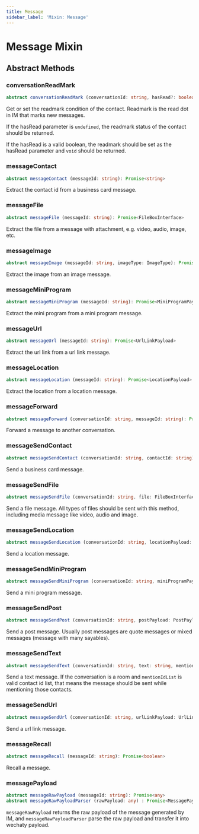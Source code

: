 ```yaml
---
title: Message
sidebar_label: 'Mixin: Message'
---
```


# Message Mixin

## Abstract Methods

### conversationReadMark

```ts
abstract conversationReadMark (conversationId: string, hasRead?: boolean) : Promise<void | boolean>
```

Get or set the readmark condition of the contact. Readmark is the read dot in IM that marks new messages.

If the hasRead parameter is ```undefined```, the readmark status of the contact should be returned.

If the hasRead is a valid boolean, the readmark should be set as the hasRead parameter and ```void``` should be returned.


### messageContact

```ts
abstract messageContact (messageId: string): Promise<string>
```

Extract the contact id from a business card message.

### messageFile

```ts
abstract messageFile (messageId: string): Promise<FileBoxInterface>
```

Extract the file from a message with attachment, e.g. video, audio, image, etc.

### messageImage

```ts
abstract messageImage (messageId: string, imageType: ImageType): Promise<FileBoxInterface>
```

Extract the image from an image message.

### messageMiniProgram

```ts
abstract messageMiniProgram (messageId: string): Promise<MiniProgramPayload>
```

Extract the mini program from a mini program message.

### messageUrl

```ts
abstract messageUrl (messageId: string): Promise<UrlLinkPayload>
```

Extract the url link from a url link message.

### messageLocation

```ts
abstract messageLocation (messageId: string): Promise<LocationPayload>
```

Extract the location from a location message.

### messageForward

```ts
abstract messageForward (conversationId: string, messageId: string): Promise<void | string>
```

Forward a message to another conversation.

### messageSendContact

```ts
abstract messageSendContact (conversationId: string, contactId: string): Promise<void | string>
```

Send a business card message.

### messageSendFile

```ts
abstract messageSendFile (conversationId: string, file: FileBoxInterface): Promise<void | string>
```

Send a file message. All types of files should be sent with this method, including media message like video, audio and image.

### messageSendLocation

```ts
abstract messageSendLocation (conversationId: string, locationPayload: LocationPayload): Promise<void | string>
```

Send a location message.

### messageSendMiniProgram

```ts
abstract messageSendMiniProgram (conversationId: string, miniProgramPayload: MiniProgramPayload): Promise<void | string>
```

Send a mini program message.

### messageSendPost

```ts
abstract messageSendPost (conversationId: string, postPayload: PostPayload): Promise<void | string>
```

Send a post message. Usually post messages are quote messages or mixed messages (message with many sayables).

### messageSendText

```ts
abstract messageSendText (conversationId: string, text: string, mentionIdList?: string[]): Promise<void | string>
```

Send a text message. If the conversation is a room and ```mentionIdList``` is valid contact id list, that means the message should be sent while mentioning those contacts.

### messageSendUrl

```ts
abstract messageSendUrl (conversationId: string, urlLinkPayload: UrlLinkPayload): Promise<void | string>
```

Send a url link message.

### messageRecall

```ts
abstract messageRecall (messageId: string): Promise<boolean>
```

Recall a message.

### messagePayload

```ts
abstract messageRawPayload (messageId: string): Promise<any>
abstract messageRawPayloadParser (rawPayload: any) : Promise<MessagePayload>
```

```messageRawPayload``` returns the raw payload of the message generated by IM, and ```messageRawPayloadParser``` parse the raw payload and transfer it into wechaty payload.

